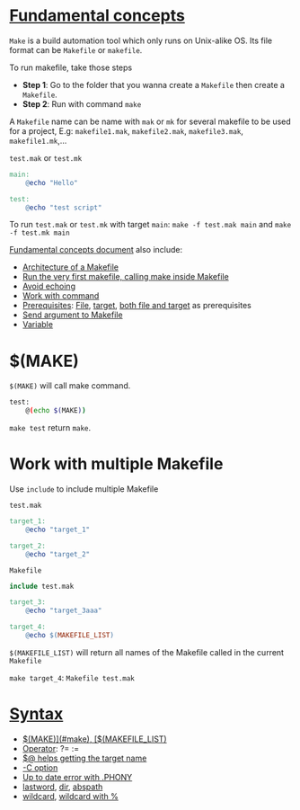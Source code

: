 # [Fundamental concepts](Fundamental%20concepts.md)

``Make`` is a build automation tool which only runs on Unix-alike OS. Its file format can be ``Makefile`` or ``makefile``.

To run makefile, take those steps

* **Step 1**: Go to the folder that you wanna create a ``Makefile`` then create a ``Makefile``.
* **Step 2**: Run with command ``make``

A ``Makefile`` name can be name with ``mak`` or ``mk`` for several makefile to be used for a project, E.g: ``makefile1.mak``, ``makefile2.mak``, ``makefile3.mak``, ``makefile1.mk``,...

``test.mak`` or ``test.mk``

```Makefile
main:
	@echo "Hello"

test:
	@echo "test script"
```

To run ``test.mak`` or ``test.mk`` with target ``main``: ``make -f test.mak main`` and ``make -f test.mk main``

[Fundamental concepts document](Fundamental%20concepts.md) also include:
* [Architecture of a Makefile](Fundamental%20concepts.md#architecture)
* [Run the very first makefile, calling make inside Makefile](Fundamental%20concepts.md#run-the-very-first-makefile)
* [Avoid echoing](Fundamental%20concepts.md#avoid-echoing)
* [Work with command]()
* [Prerequisites](Fundamental%20concepts.md#prerequisites): [File](Fundamental%20concepts.md#file-as-a-prerequisite), [target](Fundamental%20concepts.md#target-as-a-prerequisite), [both file and target](Fundamental%20concepts.md#file-and-target-are-both-prerequisites) as prerequisites
* [Send argument to Makefile]()
* [Variable]()

# $(MAKE)

``$(MAKE)`` will call make command.
```sh
test:
	@(echo $(MAKE))
```
``make test`` return ``make``.
# Work with multiple Makefile

Use ``include`` to include multiple Makefile

``test.mak``

```Makefile
target_1:
	@echo "target_1"

target_2:
	@echo "target_2"
```

``Makefile``

```Makefile
include test.mak

target_3:
	@echo "target_3aaa"

target_4:
	@echo $(MAKEFILE_LIST)
```

``$(MAKEFILE_LIST)`` will return all names of the Makefile called in the current ``Makefile``

``make target_4``: ``Makefile test.mak``

# [Syntax](Syntax.md)
* [$(MAKE)](#make), [$(MAKEFILE_LIST)](#work-with-multiple-makefile)
* [Operator](Syntax.md#operator): ?= :=
* [$@ helps getting the target name](Syntax.md)
* [-C option]()
* [Up to date error with .PHONY]()
* [lastword](), [dir](), [abspath]()
* [wildcard](), [wildcard with %]()

